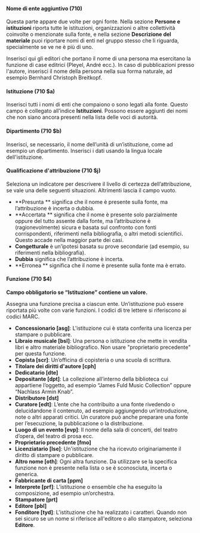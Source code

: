#### Nome di ente aggiuntivo (710) 

Questa parte appare due volte per ogni fonte. Nella sezione  **Persone e istituzioni**  riporta tutte le istituzioni, organizzazioni o altre collettività coinvolte o menzionate sulla fonte, e nella sezione  **Descrizione del materiale**  puoi riportare nomi di enti nel gruppo stesso che li riguarda, specialmente se ve ne è più di uno. 

Inserisci qui gli editori che portano il nome di una persona ma esercitano la funzione di case editrici (Pleyel, André ecc.). In caso di pubblicazioni presso l'autore, inserisci il nome della persona nella sua forma naturale, ad esempio Bernhard Christoph Breitkopf.

#### Istituzione (710 $a)

Inserisci tutti i nomi di enti che compaiono o sono legati alla fonte. Questo campo è collegato all’indice **Istituzioni**. Possono essere aggiunti dei nomi che non siano ancora presenti nella lista delle voci di autorità. 

#### Dipartimento (710 $b) 

Inserisci, se necessario, il nome dell’unità di un’istituzione, come ad esempio un dipartimento. Inserisci i dati usando la lingua locale dell'istituzione. 

#### Qualificazione d'attribuzione (710 $j) 

Seleziona un indicatore per descrivere il livello di certezza dell’attribuzione, se vale una delle seguenti situazioni. Altrimenti lascia il campo vuoto.
- **Presunta ** significa che il nome è presente sulla fonte, ma l’attribuzione è incerta o dubbia.
- **Accertata ** significa che il nome è presente solo parzialmente oppure del tutto assente dalla fonte, ma l’attribuzione è (ragionevolmente) sicura e basata sul confronto con fonti corrispondenti, riferimenti nella bibliografia, o altri metodi scientifici. Questo accade nella maggior parte dei casi.
- **Congetturale** è un’ipotesi basata su prove secondarie (ad esempio, su riferimenti nella bibliografia).  
- **Dubbia**  significa che l’attribuzione è incerta. 
- **Erronea ** significa che il nome è presente sulla fonte ma è errato.

#### Funzione (710 $4) 

**Campo obbligatorio se “Istituzione” contiene un valore.**

Assegna una funzione precisa a ciascun ente. Un’istituzione può essere riportata più volte con varie funzioni. I codici di tre lettere si riferiscono ai codici MARC.

- **Concessionario [asg]**: L'istituzione cui è stata conferita una licenza per stampare o pubblicare.
- **Libraio musicale [bsl]**: Una persona o istituzione che mette in vendita libri e altro materiale bibliografico. Non usare "proprietario precedente" per questa funzione.  
- **Copista [scr]**: Un’officina di copisteria o una scuola di scrittura.
- **Titolare dei diritti d'autore [cph]**
- **Dedicatario [dte]**
- **Depositante [dpt]**: La collezione all’interno della biblioteca cui appartiene l’oggetto, ad esempio “James Fuld Music Collection” oppure “Nachlass Armin Knab”.
- **Distributore [dst]**  
- **Curatore [edt]**: L’ente che ha contribuito a una fonte rivedendo o delucidandone il contenuto, ad esempio aggiungendo un’introduzione, note o altri apparati critici. Un curatore può anche preparare una fonte per l’esecuzione, la pubblicazione o la distribuzione.
- **Luogo di un evento [evp]**: Il nome della sala di concerti, del teatro d’opera, del teatro di prosa ecc.  
- **Proprietario precedente [fmo]**  
- **Licenziatario [lse]**: Un'istituzione che ha ricevuto originariamente il diritto di stampare o pubblicare.
- **Altro nome [oth]**: Ogni altra funzione. Da utilizzare se la specifica funzione non è presente nella lista o se è sconosciuta, incerta o generica.  
- **Fabbricante di carta [ppm]**  
- **Interprete [prf]**: L’istituzione o ensemble che ha eseguito la composizione, ad esempio un’orchestra.  
- **Stampatore [prt]**  
- **Editore [pbl]**
- **Fonditore [tyd]**: L'istituzione che ha realizzato i caratteri.
Quando non sei sicuro se un nome si riferisce all'editore o allo stampatore, seleziona  **Editore**. 